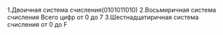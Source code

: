 1.Двоичная система счисления(0101011010)
2.Восьмиричная система счисления 
Всего цифр от 0 до 7
3.Шестнадцатиричная система счисления
от 0 до F

